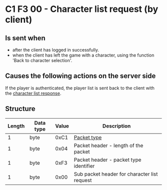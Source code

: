 # C1 F3 00 - Character list request (by client) #

## Is sent when ##
- after the client has logged in successfully. 
- when the client has left the game with a character, using the function 'Back to character selection'.


## Causes the following actions on the server side ##
If the player is authenticated, the player list is sent back to the client with the [character list response](<C1F300 - Character list response (by server).md>).


## Structure ##

|  Length  | Data type | Value | Description |
|----------|---------|-------------|---------|
| 1 | byte | 0xC1   | [Packet type](PacketTypes.md) |
| 1 | byte | 0x04   | Packet header - length of the packet |
| 1 | byte | 0xF3   | Packet header - packet type identifier |
| 1 | byte | 0x00   | Sub packet header for character list request |
